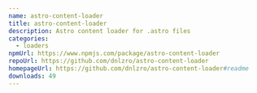```yaml
---
name: astro-content-loader
title: astro-content-loader
description: Astro content loader for .astro files
categories:
  - loaders
npmUrl: https://www.npmjs.com/package/astro-content-loader
repoUrl: https://github.com/dnlzro/astro-content-loader
homepageUrl: https://github.com/dnlzro/astro-content-loader#readme
downloads: 49
---
```

